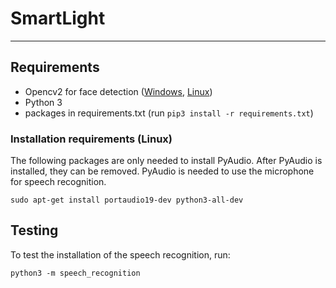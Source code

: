 # SmartLight
-----

## Requirements
 - Opencv2 for face detection ([Windows](http://bfy.tw/9v3O), [Linux](https://github.com/jayrambhia/Install-OpenCV))
 - Python 3
 - packages in requirements.txt (run `pip3 install -r requirements.txt`)

### Installation requirements (Linux)

The following packages are only needed to install PyAudio. After PyAudio is
installed, they can be removed. PyAudio is needed to use the microphone for
speech recognition.

    sudo apt-get install portaudio19-dev python3-all-dev

## Testing
To test the installation of the speech recognition, run:

    python3 -m speech_recognition
